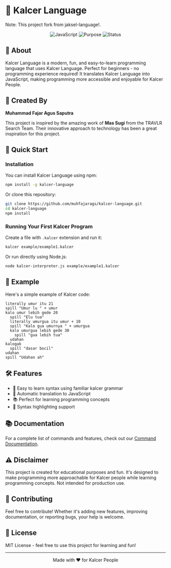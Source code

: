 # 🚀 Kalcer Language
Note: This project fork from jaksel-language!.

<div align="center">
  <img src="https://img.shields.io/badge/language-JavaScript-yellow.svg" alt="JavaScript">
  <img src="https://img.shields.io/badge/purpose-educational-blue.svg" alt="Purpose">
  <img src="https://img.shields.io/badge/status-active-success.svg" alt="Status">
</div>

## 📖 About

Kalcer Language is a modern, fun, and easy-to-learn programming language that uses Kalcer Language. Perfect for beginners - no programming experience required! It translates Kalcer Language into JavaScript, making programming more accessible and enjoyable for Kalcer People.

## 🌟 Created By

**Muhammad Fajar Agus Saputra**

This project is inspired by the amazing work of **Mas Sugi** from the TRAVLR Search Team. Their innovative approach to technology has been a great inspiration for this project.

## 🚀 Quick Start

### Installation

You can install Kalcer Language using npm:

```bash
npm install -g kalcer-language
```

Or clone this repository:

```bash
git clone https://github.com/muhfajarags/kalcer-language.git
cd kalcer-language
npm install
```

### Running Your First Kalcer Program

Create a file with `.kalcer` extension and run it:

```bash
kalcer example/example1.kalcer
```

Or run directly using Node.js:

```bash
node kalcer-interpreter.js example/example1.kalcer
```

## 📝 Example

Here's a simple example of Kalcer code:

```kalcer
literally umur itu 21
spill "Umur lu " + umur
kalo umur lebih gede 20
  spill "Elu tua"
  literally umurgua itu umur + 10
  spill "Kalo gua umurnya " + umurgua
  kalo umurgua lebih gede 30
    spill "gua lebih tua"
  udahan
kalogak
  spill "dasar bocil"
udahan
spill "Udahan ah"
```

## 🛠️ Features

- 🎯 Easy to learn syntax using familiar kalcer grammar
- 🔄 Automatic translation to JavaScript
- 📚 Perfect for learning programming concepts
- 🎨 Syntax highlighting support

## 📚 Documentation

For a complete list of commands and features, check out our [Command Documentation](Command.md).

## ⚠️ Disclaimer

This project is created for educational purposes and fun. It's designed to make programming more approachable for Kalcer people while learning programming concepts. Not intended for production use.

## 🤝 Contributing

Feel free to contribute! Whether it's adding new features, improving documentation, or reporting bugs, your help is welcome.

## 📜 License

MIT License - feel free to use this project for learning and fun!

---

<div align="center">
  Made with ❤️ for Kalcer People
</div>
